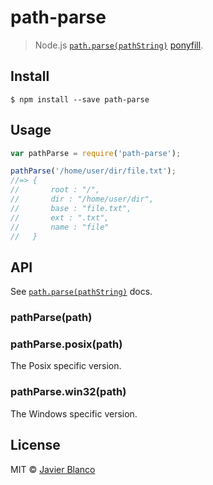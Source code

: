 # path-parse

> Node.js [`path.parse(pathString)`](https://nodejs.org/api/path.html#path_path_parse_pathstring) [ponyfill](https://ponyfill.com).

## Install

```text
$ npm install --save path-parse
```

## Usage

```javascript
var pathParse = require('path-parse');

pathParse('/home/user/dir/file.txt');
//=> {
//       root : "/",
//       dir : "/home/user/dir",
//       base : "file.txt",
//       ext : ".txt",
//       name : "file"
//   }
```

## API

See [`path.parse(pathString)`](https://nodejs.org/api/path.html#path_path_parse_pathstring) docs.

### pathParse\(path\)

### pathParse.posix\(path\)

The Posix specific version.

### pathParse.win32\(path\)

The Windows specific version.

## License

MIT © [Javier Blanco](http://jbgutierrez.info)

